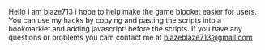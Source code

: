 Hello I am blaze713 i hope to help make the game blooket easier for users.
You can use my hacks by copying and pasting the scripts into a bookmarklet and adding javascript: before the scripts.
If you have any questions or problems you cam contact me at blazeblaze713@gmail.com
